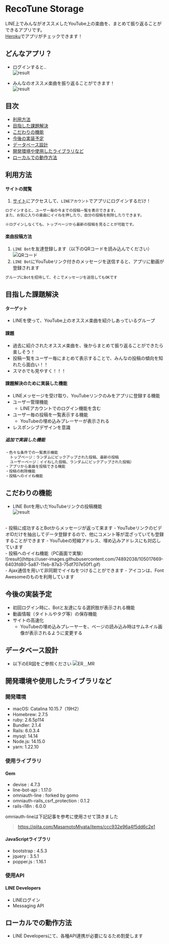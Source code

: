 # RecoTune Storage
LINE上でみんながオススメしたYouTube上の楽曲を、まとめて振り返ることができるアプリです。<br>[Heroku](https://music-recommend-32514.herokuapp.com/)でアプリがチェックできます！

## どんなアプリ？

- ログインすると..<br>
![result](https://user-images.githubusercontent.com/74892038/105012068-12f10b00-5a81-11eb-9f19-9be37a1ec9cc.gif)

- みんなのオススメ楽曲を振り返ることができます！<br>
![result](https://user-images.githubusercontent.com/74892038/105011827-c60d3480-5a80-11eb-9cdd-1ed28fefa4f7.gif)

## 目次
  - [利用方法](#利用方法)
  - [目指した課題解決](#目指した課題解決)
  - [こだわりの機能](#こだわりの機能)
  - [今後の実装予定](#今後の実装予定)
  - [データベース設計](#データベース設計)
  - [開発環境や使用したライブラリなど](#開発環境や使用したライブラリなど)
  - [ローカルでの動作方法](#ローカルでの動作方法)

## 利用方法
#### サイトの閲覧
1. [サイト](https://music-recommend-32514.herokuapp.com/)にアクセスして、`LINEアカウント`でアプリにログインするだけ！
```html
ログインすると、ユーザー毎の今までの投稿一覧を表示できます。
また、お気に入りの楽曲にイイねを押したり、自分の投稿を削除したりできます。

※ログインしなくても、トップページから最新の投稿を見ることが可能です。
```
#### 楽曲投稿方法
1. `LINE Bot`を友達登録します（以下のQRコードを読み込んでください） 
   ![QRコード](https://qr-official.line.me/sid/M/783xlnxf.png)
2. `LINE Bot`にYouTubeリンク付きのメッセージを送信すると、アプリに動画が登録されます
```html
グループにBotを招待して、そこでメッセージを送信してもOKです
```

## 目指した課題解決
#### ターゲット
- LINEを使って、YouTube上のオススメ楽曲を紹介しあっているグループ
#### 課題
- 過去に紹介されたオススメ楽曲を、後からまとめて振り返ることができたら楽しそう！
- 投稿一覧をユーザー毎にまとめて表示することで、みんなの投稿の傾向を知れたら面白い！！
- スマホでも見やすく！！！
#### 課題解決のために実装した機能
- LINEメッセージを受け取り、YouTubeリンクのみをアプリに登録する機能
- ユーザー管理機能
  - LINEアカウントでのログイン機能を含む
- ユーザー毎の投稿を一覧表示する機能
  - YouTubeの埋め込みプレーヤーが表示される
- レスポンシブデザインを意識

##### 追加で実装した機能
```html
・色々な条件での一覧表示機能
  トップページ：ランダムにピックアップされた投稿、最新の投稿
  ユーザーページ：イイねした投稿、ランダムにピックアップされた投稿）
・アプリから楽曲を投稿できる機能
・投稿の削除機能
・投稿へのイイね機能
```

## こだわりの機能
- LINE Botを用いたYouTubeリンクの投稿機能<br>
![result](https://user-images.githubusercontent.com/74892038/105020573-cd394000-5a8a-11eb-8c04-01643b3b429c.gif)
<br>
  - 投稿に成功するとBotからメッセージが返って来ます
  - YouTubeリンクのビデオIDだけを抽出してデータ登録するので、他にコメント等が混ざっていても登録することができます
  - YouTubeの短縮アドレス、埋め込みアドレスにも対応しています
<br>
- 投稿へのイイね機能（PC画面で実験）<br>
![result](https://user-images.githubusercontent.com/74892038/105017669-6403fd80-5a87-11eb-87a3-75df707e50f1.gif)
<br>
  - Ajax通信を用いて非同期でイイねをつけることができます
  - アイコンは、Font Awesomeのものを利用しています


## 今後の実装予定
- 初回ログイン時に、Botと友達になる選択肢が表示される機能
- 動画情報（タイトルやタグ等）の保存機能
- サイトの高速化
  - YouTubeの埋め込みプレーヤーを、ページの読み込み時はサムネイル画像が表示されるように変更する


## データベース設計
- 以下のER図をご参照ください
![ER＿MR](https://user-images.githubusercontent.com/74892038/105013289-716ab900-5a82-11eb-8372-a929eca47f20.png)

## 開発環境や使用したライブラリなど
### 開発環境
- macOS: Catalina 10.15.7（19H2）
- Homebrew: 2.7.5
- ruby: 2.6.5p114
- Bundler: 2.1.4
- Rails: 6.0.3.4
- mysql: 14.14
- Node.js: 14.15.0
- yarn: 1.22.10
### 使用ライブラリ
#### Gem
- devise : 4.7.3
- line-bot-api : 1.17.0
- omniauth-line : forked by gomo
- omniauth-rails_csrf_protection : 0.1.2
- rails-i18n : 6.0.0

omniauth-lineは下記記事を参考に使用させて頂きました
> https://qiita.com/MasamotoMiyata/items/ccc932e96a4f5dd6c2e1

#### JavaScriptライブラリ
- bootstrap : 4.5.3
- jquery : 3.5.1
- popper.js : 1.16.1

### 使用API
#### LINE Developers
- LINEログイン
- Messaging API

## ローカルでの動作方法
- LINE Developersにて、各種API連携が必要になるため割愛します